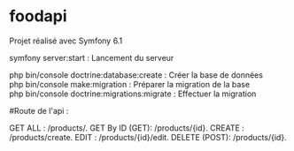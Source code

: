# foodapi

Projet réalisé avec Symfony 6.1

symfony server:start : Lancement du serveur

php bin/console doctrine:database:create : Créer la base de données  
php bin/console make:migration : Préparer la migration de la base  
php bin/console doctrine:migrations:migrate : Effectuer la migration 


#Route de l'api : 

GET ALL : /products/. 
GET By ID (GET): /products/{id}. 
CREATE : /products/create. 
EDIT : /products/{id}/edit. 
DELETE (POST):  /products/{id}. 
